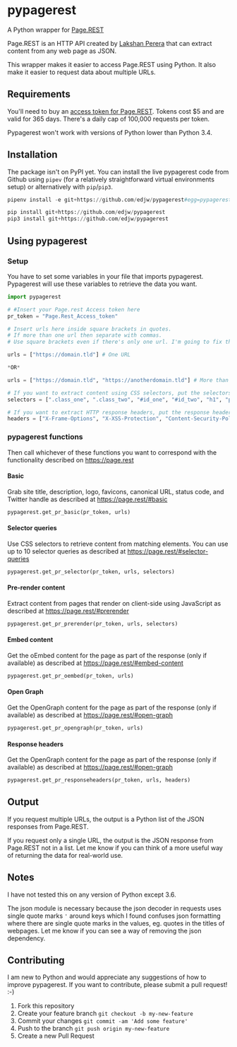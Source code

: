 # pypagerest

A Python wrapper for [Page.REST](https://page.rest)

Page.REST is an HTTP API created by [Lakshan Perera](https://www.laktek.com) that can extract content from any web page as JSON.

This wrapper makes it easier to access Page.REST using Python. It also make it easier to request data about multiple URLs.

## Requirements

You'll need to buy an [access token for Page.REST](https://page.rest/#payment-block). Tokens cost $5 and are valid for 365 days. There's a daily cap of 100,000 requests per token.

Pypagerest won't work with versions of Python lower than Python 3.4.

## Installation

The package isn't on PyPI yet. You can install the live pypagerest code from Github using `pipev` (for a relatively straightforward virtual environments setup) or alternatively with `pip`/`pip3`.

```python
pipenv install -e git+https://github.com/edjw/pypagerest#egg=pypagerest
```

```python
pip install git+https://github.com/edjw/pypagerest
pip3 install git+https://github.com/edjw/pypagerest
```

## Using pypagerest

### Setup

You have to set some variables in your file that imports pypagerest. Pypagerest will use these variables to retrieve the data you want.

```python
import pypagerest

# #Insert your Page.rest Access token here
pr_token = "Page.Rest_Access_token"

# Insert urls here inside square brackets in quotes.
# If more than one url then separate with commas.
# Use square brackets even if there's only one url. I'm going to fix this.

urls = ["https://domain.tld"] # One URL

*OR*

urls = ["https://domain.tld", "https://anotherdomain.tld"] # More than one URL

# If you want to extract content using CSS selectors, put the selectors inside square brackets like this
selectors = [".class_one", ".class_two", "#id_one", "#id_two", "h1", "p"]

# If you want to extract HTTP response headers, put the response headers inside square brackets like this
headers = ["X-Frame-Options", "X-XSS-Protection", "Content-Security-Policy"]
```

### pypagerest functions

Then call whichever of these functions you want to correspond with the functionality described on <https://page.rest>

#### Basic

Grab site title, description, logo, favicons, canonical URL, status code, and Twitter handle as described at <https://page.rest/#basic>

```python
pypagerest.get_pr_basic(pr_token, urls)
```

#### Selector queries

Use CSS selectors to retrieve content from matching elements. You can use up to 10 selector queries as described at <https://page.rest/#selector-queries>

```python
pypagerest.get_pr_selector(pr_token, urls, selectors)
```

#### Pre-render content

Extract content from pages that render on client-side using JavaScript as described at <https://page.rest/#prerender>

```python
pypagerest.get_pr_prerender(pr_token, urls, selectors)
```

#### Embed content

Get the oEmbed content for the page as part of the response (only if available) as described at <https://page.rest/#embed-content>

```python
pypagerest.get_pr_oembed(pr_token, urls)
```

#### Open Graph

Get the OpenGraph content for the page as part of the response (only if available) as described at <https://page.rest/#open-graph>

```python
pypagerest.get_pr_opengraph(pr_token, urls)
```

#### Response headers

Get the OpenGraph content for the page as part of the response (only if available) as described at <https://page.rest/#open-graph>

```python
pypagerest.get_pr_responseheaders(pr_token, urls, headers)
```

## Output

If you request multiple URLs, the output is a Python list of the JSON responses from Page.REST.

If you request only a single URL, the output is the JSON response from Page.REST not in a list. Let me know if you can think of a more useful way of returning the data for real-world use.

## Notes

I have not tested this on any version of Python except 3.6.

The json module is necessary because the json decoder in requests uses single quote marks `'` around keys which I found confuses json formatting where there are single quote marks in the values, eg. quotes in the titles of webpages. Let me know if you can see a way of removing the json dependency.

## Contributing

I am new to Python and would appreciate any suggestions of how to improve pypagerest. If you want to contribute, please submit a pull request! :-)

1. Fork this repository
1. Create your feature branch `git checkout -b my-new-feature`
1. Commit your changes `git commit -am 'Add some feature'`
1. Push to the branch `git push origin my-new-feature`
1. Create a new Pull Request

